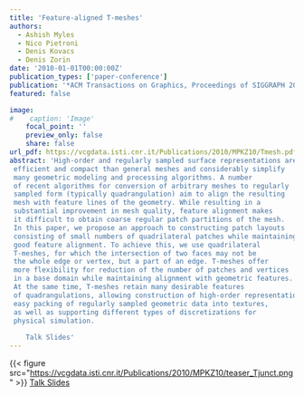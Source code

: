 ```yaml
---
title: 'Feature-aligned T-meshes'
authors:
  - Ashish Myles
  - Nico Pietroni
  - Denis Kovacs
  - Denis Zorin
date: '2010-01-01T00:00:00Z'
publication_types: ['paper-conference']
publication: '*ACM Transactions on Graphics, Proceedings of SIGGRAPH 2010*'
featured: false

image:
#    caption: 'Image'
    focal_point: ''
    preview_only: false
    share: false
url_pdf: https://vcgdata.isti.cnr.it/Publications/2010/MPKZ10/Tmesh.pdf
abstract: 'High-order and regularly sampled surface representations are more
 efficient and compact than general meshes and considerably simplify
 many geometric modeling and processing algorithms. A number
 of recent algorithms for conversion of arbitrary meshes to regularly
 sampled form (typically quadrangulation) aim to align the resulting
 mesh with feature lines of the geometry. While resulting in a
 substantial improvement in mesh quality, feature alignment makes
 it difficult to obtain coarse regular patch partitions of the mesh.
 In this paper, we propose an approach to constructing patch layouts
 consisting of small numbers of quadrilateral patches while maintaining
 good feature alignment. To achieve this, we use quadrilateral
 T-meshes, for which the intersection of two faces may not be
 the whole edge or vertex, but a part of an edge. T-meshes offer
 more flexibility for reduction of the number of patches and vertices
 in a base domain while maintaining alignment with geometric features.
 At the same time, T-meshes retain many desirable features
 of quadrangulations, allowing construction of high-order representations,
 easy packing of regularly sampled geometric data into textures,
 as well as supporting different types of discretizations for
 physical simulation.
 
    Talk Slides'
---
```

{{< figure src="https://vcgdata.isti.cnr.it/Publications/2010/MPKZ10/teaser_Tjunct.png" >}}
[ Talk Slides ](https://vcgdata.isti.cnr.it/Publicstions/2010/MPKZ10/Tmesh.pptx)

